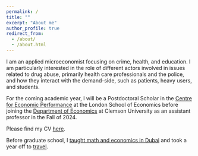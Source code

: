 ```yaml
---
permalink: /
title: ""
excerpt: "About me"
author_profile: true
redirect_from: 
  - /about/
  - /about.html
---
```


<meta name="google-site-verification" content="F1PA5O0lN6ADr5Cde5ABVSGNCeayniG2Il_SGyFGQjA" />

I am an applied microeconomist focusing on crime, health, and education. I am particularly interested in the role of different actors involved in issues related to drug abuse, primarily health care professionals and the police, and how they interact with the demand-side, such as patients, heavy users, and students. 

For the coming academic year, I will be a Postdoctoral Scholar in the [Centre for Economic Performance](https://cep.lse.ac.uk/) at the London School of Economics before joining the [Department of Economics](https://www.clemson.edu/business/departments/economics/index.html) at Clemson University as an assistant professor in the Fall of 2024.

Please find my CV [here](https://adamsoliman.github.io/files/AdamSolimanCV.pdf).

Before graduate school, I [taught math and economics in Dubai](https://adamsoliman.github.io/teaching/) and took a year off to [travel](https://twitter.com/adamksoliman/status/1402014895214776331?s=20&t=kWelDx7GIkrv42lqRBRhfQ). 
